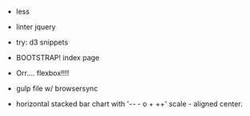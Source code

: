 - less
- linter jquery


- try: d3 snippets


- BOOTSTRAP! index page
- Orr.... flexbox!!!!

- gulp file w/ browsersync

- horizontal stacked bar chart with '-- - o + ++' scale - aligned center.
